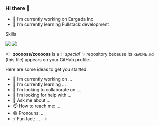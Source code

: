 ### Hi there 👋

- 🔭 I’m currently working on Eargada Inc
- 🌱 I’m currently learning Fullstack development

Skills

<img src="https://img.shields.io/badge/next.js-000000?style=flat-square&logo=nextdotjs&logoColor=white"/>  <img src="https://img.shields.io/badge/typescript-3178C6?style=flat-square&logo=typescript&logoColor=white"/>

<!-
**zooooss/zooooss** is a ✨ _special_ ✨ repository because its `README.md` (this file) appears on your GitHub profile.

Here are some ideas to get you started:

- 🔭 I’m currently working on ...
- 🌱 I’m currently learning ...
- 👯 I’m looking to collaborate on ...
- 🤔 I’m looking for help with ...
- 💬 Ask me about ...
- 📫 How to reach me: ...
- 😄 Pronouns: ...
- ⚡ Fun fact: ...
-->

